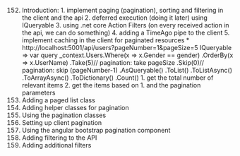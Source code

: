 152. Introduction:
    1. implement paging (pagination), sorting and filtering in the client and the api
    2. deferred execution (doing it later) using IQueryable
    3. using .net core Action Filters (on every received action in the api, we can do something)
    4. adding a TimeAgo pipe to the client
    5. implement caching in the client for paginated resources
    * http://localhost:5001/api/users?pageNumber=1&pageSize=5
    IQueryable<User> => var query _context.Users.Where(x => x.Gender == gender)
                                                .OrderBy(x => x.UserName)
                                                .Take(5)// pagination: take pageSize
                                                .Skip(0)// pagination: skip (pageNumber-1)
                                                .AsQueryable()
    .ToList()
    .ToListAsync()
    .ToArrayAsync()
    .ToDictionary() 
    .Count()
    1. get the total number of relevant items
    2. get the items based on 1. and the pagination parameters
153. Adding a paged list class
154. Adding helper classes for pagination
155. Using the pagination classes
156. Setting up client pagination
157. Using the angular bootstrap pagination component
158. Adding filtering to the API
159. Adding additional filters
